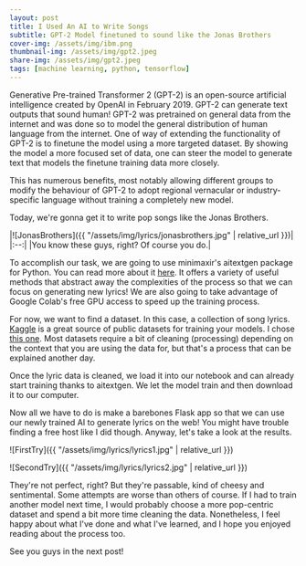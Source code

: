 ```yaml
---
layout: post
title: I Used An AI to Write Songs
subtitle: GPT-2 Model finetuned to sound like the Jonas Brothers
cover-img: /assets/img/ibm.png
thumbnail-img: /assets/img/gpt2.jpeg
share-img: /assets/img/gpt2.jpeg
tags: [machine learning, python, tensorflow]
---
```


Generative Pre-trained Transformer 2 (GPT-2) is an open-source artificial intelligence created by OpenAI in February 2019. GPT-2 can generate text outputs that sound human! GPT-2 was pretrained on general data from the internet and was done so to model the general distribution of human language from the internet. One of way of extending the functionality of GPT-2 is to finetune the model using a more targeted dataset. By showing the model a more focused set of data, one can steer the model to generate text that models the finetune training data more closely. 

This has numerous benefits, most notably allowing different groups to modify the behaviour of GPT-2 to adopt regional vernacular or industry-specific language without training a completely new model.

Today, we're gonna get it to write pop songs like the Jonas Brothers.

|![JonasBrothers]({{ "/assets/img/lyrics/jonasbrothers.jpg" | relative_url }})|
|:--:|
|You know these guys, right? Of course you do.|

To accomplish our task, we are going to use minimaxir's aitextgen package for Python. You can read more about it [here](https://github.com/minimaxir/aitextgen). It offers a variety of useful methods that abstract away the complexities of the process so that we can focus on generating new lyrics! We are also going to take advantage of Google Colab's free GPU access to speed up the training process.

For now, we want to find a dataset. In this case, a collection of song lyrics. [Kaggle](https://www.kaggle.com/) is a great source of public datasets for training your models. I chose [this one](https://www.kaggle.com/neisse/scrapped-lyrics-from-6-genres). Most datasets require a bit of cleaning (processing) depending on the context that you are using the data for, but that's a process that can be explained another day. 

Once the lyric data is cleaned, we load it into our notebook and can already start training thanks to aitextgen. We let the model train and then download it to our computer.

Now all we have to do is make a barebones Flask app so that we can use our newly trained AI to generate lyrics on the web! You might have trouble finding a free host like I did though. Anyway, let's take a look at the results.

![FirstTry]({{ "/assets/img/lyrics/lyrics1.jpg" | relative_url }})

![SecondTry]({{ "/assets/img/lyrics/lyrics2.jpg" | relative_url }})

They're not perfect, right? But they're passable, kind of cheesy and sentimental. Some attempts are worse than others of course. If I had to train another model next time, I would probably choose a more pop-centric dataset and spend a bit more time cleaning the data. Nonetheless, I feel happy about what I've done and what I've learned, and I hope you enjoyed reading about the process too.

See you guys in the next post!



<!-- ![UI]({{ "/assets/img/ui.png" | relative_url }}) 

Neoquest Auto is a simple-to-use program built with Python and Selenium that helps users to easily
complete the game and get the game trophies by automating the majority of gameplay including map movement, grinding, 
and weapon upgrades, taking the player all the way from the starting square to the final bosses.
It follows a predefined completion strategy that has been tested and modified over multiple runs 
(not tested on InSaNe mode). 
The only user interaction required is choosing the corresponding program option to complete 
each part of the game.

As of now, the program does not keep track of game state on exit.
This may change in the future, but make sure you can run each function to completion before starting.

### Prerequisites

- [Python 3](https://www.python.org/downloads/)
- [Google Chrome](https://www.google.com/intl/en_ca/chrome/)
- [Adblock for Chrome](https://chrome.google.com/webstore/detail/adblock-%E2%80%94-best-ad-blocker/gighmmpiobklfepjocnamgkkbiglidom)

This program has only been tested for Windows.

### Installing

to prepare the program's starting point, login to Neopets and start a new Neoquest game. Once you see the following page, you are finished:

![Skillscreen]({{ "/assets/img/skillscreen.jpeg" | relative_url }}) 

After making a copy of this repository, open the folder in the terminal of your choice and create and activate your virtual environment (venv). 

[Your virtual environment creation instructions](https://docs.python.org/3/library/venv.html) will differ based on what terminal you use.

For example, Windows users using Powershell might perform the following commands:

```
py -m venv venv

venv/Scripts/Activate.ps1
```

Once your venv is activated, use the following command to install the necessary requirements to 
your venv:

```
pip install -r requirements.txt
```

The program is almost ready to run. There are two text files in the src/txtfiles folder named userinfo.txt and 
adblockpath.txt. In userinfo.txt, enter your Neopets username on the first line of the file, 
and your password on the second line.

![Userinfoexample]({{ "/assets/img/userinfoexample.jpeg" | relative_url }}) 

The program can run without adblock enabled, but it will run slowly.
For now, [consult this thread](https://www.reddit.com/r/learnpython/comments/4zzn69/how_do_i_get_adblockplus_to_work_with_selenium/)
for instructions on how to find the path to your adblock extension folder. 
Copy this folder path into adblockpath.txt.
Below is an example of what the folder path could look like for a windows user:

![FolderPath]({{ "/assets/img/extensionfolderexample.jpeg" | relative_url }}) 

Note: I have tried implementing an "Eager" pageLoadStrategy for the Selenium WebDriver, 
and while it does speed up the program, it is still far slower than blocking ads altogether.

Now, navigate to the src directory and run autoplayerlauncher.py to start the program:

```
cd src

py ./autoplayerlauncher.py
```

The program should now launch and present you the following interface:

![ProgramMenu]({{ "/assets/img/programmenuexample.jpeg" | relative_url }}) 

At this point, simply make sure you are on the skill screen and enter 1 in the program.
Below is a list of very rough completion times one can expect for each function:

Option 1: 20~ minutes

Option 2: 50~ minutes

Option 3: 3~ hours

Option 4: 3~ hours

Option 5: 1 hour 40~ minutes

Option 6: 55 minutes

Option 7 (end of game): 1 hour 20~ minutes

## Built With

* [Python](https://www.python.org) - The programming language used
* [Selenium](https://www.selenium.dev) - Used for automating browser navigation -->
